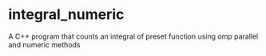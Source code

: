 # integral_numeric

A C++ program that counts an integral of preset function using omp parallel and numeric methods
